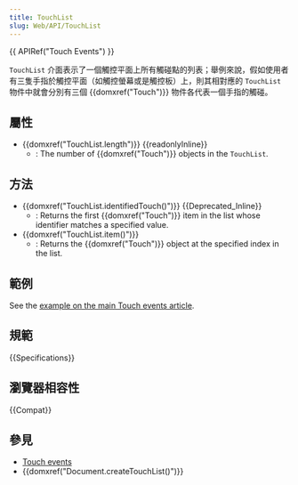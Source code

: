 ```yaml
---
title: TouchList
slug: Web/API/TouchList
---
```


{{ APIRef("Touch Events") }}

`TouchList` 介面表示了一個觸控平面上所有觸碰點的列表；舉例來說，假如使用者有三隻手指於觸控平面（如觸控螢幕或是觸控板）上，則其相對應的 `TouchList` 物件中就會分別有三個 {{domxref("Touch")}} 物件各代表一個手指的觸碰。

## 屬性

- {{domxref("TouchList.length")}} {{readonlyInline}}
  - : The number of {{domxref("Touch")}} objects in the `TouchList`.

## 方法

- {{domxref("TouchList.identifiedTouch()")}} {{Deprecated_Inline}}
  - : Returns the first {{domxref("Touch")}} item in the list whose identifier matches a specified value.
- {{domxref("TouchList.item()")}}
  - : Returns the {{domxref("Touch")}} object at the specified index in the list.

## 範例

See the [example on the main Touch events article](/zh-TW/docs/DOM/Touch_events#Example).

## 規範

{{Specifications}}

## 瀏覽器相容性

{{Compat}}

## 參見

- [Touch events](/zh-TW/docs/DOM/Touch_events)
- {{domxref("Document.createTouchList()")}}
